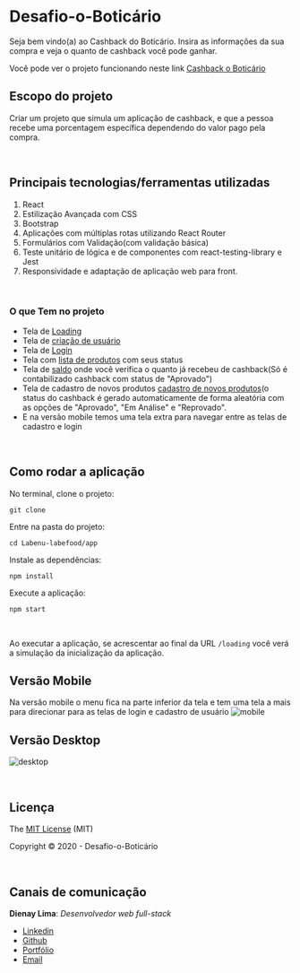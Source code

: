 # Desafio-o-Boticário

Seja bem vindo(a) ao Cashback do Boticário.
Insira as informações da sua compra e veja o quanto de cashback você pode ganhar.

Você pode ver o projeto funcionando neste link [Cashback o Boticário](http://cashback-boticario.surge.sh)

## Escopo do projeto
Criar um projeto que simula um aplicação de cashback, e que a pessoa recebe uma porcentagem específica dependendo do valor pago pela compra.

<br>

## Principais tecnologias/ferramentas utilizadas

1. React
2. Estilização Avançada com CSS
3. Bootstrap
4. Aplicações com múltiplas rotas utilizando React Router
5. Formulários com Validação(com validação básica)
6. Teste unitário de lógica e de componentes com react-testing-library e Jest
7. Responsividade e adaptação de aplicação web para front.

<br>

### O que Tem no projeto
- Tela de [Loading](http://cashback-boticario.surge.sh/loading)
- Tela de [criação de usuário](http://cashback-boticario.surge.sh/criar-usuario)
- Tela de [Login](http://cashback-boticario.surge.sh/login)
- Tela com [lista de produtos](http://cashback-boticario.surge.sh/) com seus status
- Tela de [saldo](http://cashback-boticario.surge.sh/saldo) onde você verifica o quanto já recebeu de cashback(Só é contabilizado cashback com status de "Aprovado")
- Tela de cadastro de novos produtos [cadastro de novos produtos](http://cashback-boticario.surge.sh/registrar-produto)(o status do cashback é gerado automaticamente de forma aleatória com as opções de "Aprovado", "Em Análise" e "Reprovado".
- E na versão mobile temos uma tela extra para navegar entre as telas de cadastro e login

<br>

## Como rodar a aplicação

No terminal, clone o projeto:
```
git clone 
```

Entre na pasta do projeto:
```
cd Labenu-labefood/app
```

Instale as dependências:
```
npm install
```

Execute a aplicação:
```
npm start 
```
<br>

Ao executar a aplicação, se acrescentar ao final da URL ```/loading``` você verá a simulação da inicialização da aplicação.

## Versão Mobile
Na versão mobile o menu fica na parte inferior da tela e tem uma tela a mais para direcionar para as telas de login e cadastro de usuário
![mobile](https://user-images.githubusercontent.com/2151948/102435876-24647480-3ff6-11eb-9194-cdb7da4594bd.png)

## Versão Desktop
![desktop](https://user-images.githubusercontent.com/2151948/102435882-27f7fb80-3ff6-11eb-9d3a-316ac8a94fde.png)

<br>

## Licença

The [MIT License]() (MIT)

Copyright :copyright: 2020 - 
Desafio-o-Boticário

<br>

## Canais de comunicação

**Dienay Lima**: *Desenvolvedor web full-stack*
- [Linkedin](https://www.linkedin.com/in/dienaylima/)
- [Github](https://github.com/Dienay)
- [Portfólio](https://dienay.github.io/portfolio/)
- [Email](dienaylima@gmail.com)

<br>
